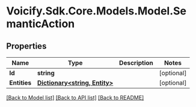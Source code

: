 # Voicify.Sdk.Core.Models.Model.SemanticAction
## Properties

Name | Type | Description | Notes
------------ | ------------- | ------------- | -------------
**Id** | **string** |  | [optional] 
**Entities** | [**Dictionary&lt;string, Entity&gt;**](Entity.md) |  | [optional] 

[[Back to Model list]](../README.md#documentation-for-models) [[Back to API list]](../README.md#documentation-for-api-endpoints) [[Back to README]](../README.md)

